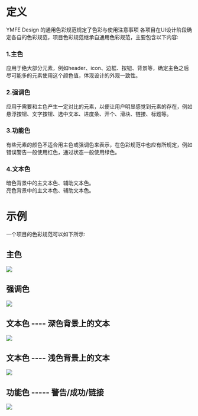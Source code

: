 # 定义
YMFE Design 的通用色彩规范规定了色彩与使用注意事项
各项目在UI设计阶段确定各自的色彩规范，项目色彩规范继承自通用色彩规范，主要包含以下内容:
### 1.主色
应用于绝大部分元素，例如header、icon、边框、按钮、背景等，确定主色之后尽可能多的元素使用这个颜色值，体现设计的外观一致性。
### 2.强调色
应用于需要和主色产生一定对比的元素，以便让用户明显感觉到元素的存在，例如悬浮按钮、文字按钮、选中文本、进度条、开个、滑块、链接、标题等。
### 3.功能色
有些元素的颜色不适合用主色或强调色来表示，在色彩规范中也应有所规定，例如错误警告一般使用红色，通过状态一般使用绿色。
### 4.文本色
暗色背景中的主文本色、辅助文本色。  
亮色背景中的主文本色、辅助文本色。
# 示例
一个项目的色彩规范可以如下所示:
## 主色
![](https://ws1.sinaimg.cn/large/b0b365f5ly1frshv7vzosj209z06bjrc.jpg)  

## 强调色
![](https://ws1.sinaimg.cn/large/b0b365f5ly1frshvnylekj20a306cdfs.jpg)  

## 文本色 ---- 深色背景上的文本
![](https://ws1.sinaimg.cn/large/b0b365f5ly1frshwfxwr2j20a1075t92.jpg)  

## 文本色 ---- 浅色背景上的文本
![](https://ws1.sinaimg.cn/large/b0b365f5ly1frshwz1aszj20a1043mx6.jpg)  

## 功能色 ----- 警告/成功/链接
![](https://ws1.sinaimg.cn/large/b0b365f5ly1frshxy5bh3j20av03cq2t.jpg)  

